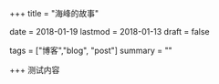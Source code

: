 +++ title = "海峰的故事"

date = 2018-01-19 lastmod = 2018-01-13 draft = false

tags = ["博客","blog", "post"] summary = ""

+++
测试内容
